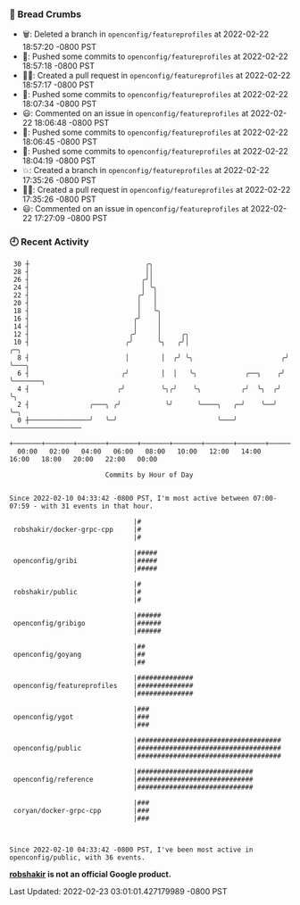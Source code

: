 ### 🍞 Bread Crumbs

 * 🗑: Deleted a branch in `openconfig/featureprofiles` at 2022-02-22 18:57:20 -0800 PST
 * 🚢: Pushed some commits to `openconfig/featureprofiles` at 2022-02-22 18:57:18 -0800 PST
 * ✍🏼: Created a pull request in `openconfig/featureprofiles` at 2022-02-22 18:57:17 -0800 PST
 * 🚢: Pushed some commits to `openconfig/featureprofiles` at 2022-02-22 18:07:34 -0800 PST
 * 😃: Commented on an issue in `openconfig/featureprofiles` at 2022-02-22 18:06:48 -0800 PST
 * 🚢: Pushed some commits to `openconfig/featureprofiles` at 2022-02-22 18:06:45 -0800 PST
 * 🚢: Pushed some commits to `openconfig/featureprofiles` at 2022-02-22 18:04:19 -0800 PST
 * 💥: Created a branch in `openconfig/featureprofiles` at 2022-02-22 17:35:26 -0800 PST
 * ✍🏼: Created a pull request in `openconfig/featureprofiles` at 2022-02-22 17:35:26 -0800 PST
 * 😃: Commented on an issue in `openconfig/featureprofiles` at 2022-02-22 17:27:09 -0800 PST

### 🕘 Recent Activity
```
 30 ┼                             ╭╮
 28 ┤                             ││
 26 ┤                            ╭╯│
 24 ┤                            │ ╰╮
 22 ┤                           ╭╯  │
 20 ┤                           │   │
 18 ┤                           │   ╰╮
 16 ┤                          ╭╯    │
 14 ┤                          │     │
 12 ┤                         ╭╯     │     ╭╮
 10 ┤                        ╭╯      ╰╮   ╭╯│                        ╭─╮
  8 ┤                        │        │  ╭╯ ╰╮                      ╭╯ ╰───╮
  6 ┤                       ╭╯        │  │   ╰╮            ╭──╮    ╭╯      ╰───────╮
  4 ┤                      ╭╯         ╰╮╭╯    ╰╮          ╭╯  ╰╮  ╭╯               ╰╮
  2 ┤               ╭───╮ ╭╯           ╰╯      ╰────╮   ╭─╯    ╰──╯                 ╰─╮
  0 ┼───────────────╯   ╰─╯                         ╰───╯                             ╰─────────────────
    +───────+───────+───────+───────+───────+───────+───────+───────+───────+───────+───────+───────+────
  00:00   02:00   04:00   06:00   08:00   10:00   12:00   14:00   16:00   18:00   20:00   22:00   00:00   

						Commits by Hour of Day


Since 2022-02-10 04:33:42 -0800 PST, I'm most active between 07:00-07:59 - with 31 events in that hour.

```



```
                               |#
 robshakir/docker-grpc-cpp     |#
                               |#

                               |#####
 openconfig/gribi              |#####
                               |#####

                               |#
 robshakir/public              |#
                               |#

                               |######
 openconfig/gribigo            |######
                               |######

                               |##
 openconfig/goyang             |##
                               |##

                               |##############
 openconfig/featureprofiles    |##############
                               |##############

                               |###
 openconfig/ygot               |###
                               |###

                               |####################################
 openconfig/public             |####################################
                               |####################################

                               |#############################
 openconfig/reference          |#############################
                               |#############################

                               |###
 coryan/docker-grpc-cpp        |###
                               |###



Since 2022-02-10 04:33:42 -0800 PST, I've been most active in openconfig/public, with 36 events.

```
**[robshakir](mailto:robjs@google.com) is not an official Google product.**  


Last Updated: 2022-02-23 03:01:01.427179989 -0800 PST
